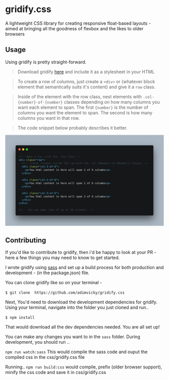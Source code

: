 # gridify.css
A lightweight CSS library for creating  responsive float-based layouts - aimed at bringing all the goodness of flexbox and the likes to older browsers


## Usage 
Using gridify is pretty straight-forward.

> Download gridify [here](https://adimvicky.github.io/gridify/css/gridify.css) and include it as a stylesheet in your HTML

> To create a row of columns, just create a ```<div>``` or (whatever block element that semantically suits it's content) and give it a ```row``` class.

> Inside of the element with the row class, nest elements with ```.col-{number}-of-{number}``` classes depending on how many columns you want each element to span. The first ```{number}``` is the number of columns you want the element to span. The second is how many columns you want in that row.

> The code snippet below probably describes it better.

![Using gridify.css](./images/carbon.png)


## Contributing

If you'd like to contribute to gridify, then i'd be happy to look at your PR - here a few things you may need to know to get started.

I wrote gridify using [sass](https://sass-lang.com) and set up a build process for both production and development - (in the package.json) file.

You can clone gridify like so on your terminal - 

```$ git clone  https://github.com/adimvicky/gridify.css```

Next, You'd need to download the development dependencies for gridify.
Using your terminal, navigate into the folder you just cloned and run..

```$ npm install ```

That would download all the dev dependencies needed. You are all set up!

You can make any changes you want to in the ```sass``` folder.
During development, you should run ..

```npm run watch:sass```
This would compile the sass code and ouput the compiled css in the css/gridify.css file

Running..
```npm run build:css``` would compile, prefix (older browser support), minify the css code and save it in css/gridify.css

